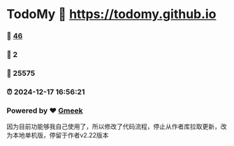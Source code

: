 # TodoMy :link: https://todomy.github.io 
### :page_facing_up: [46](https://todomy.github.io/tag.html) 
### :speech_balloon: 2 
### :hibiscus: 25575 
### :alarm_clock: 2024-12-17 16:56:21 
### Powered by :heart: [Gmeek](https://github.com/Meekdai/Gmeek)

因为目前功能够我自己使用了，所以修改了代码流程，停止从作者库拉取更新，改为本地单机版，停留于作者v2.22版本
